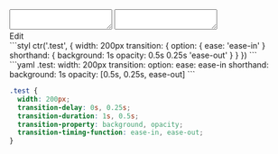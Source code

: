 <div data-size="275" class="code-cont" data-example="empty">
    <div class="code">
        <div class="code-wrap">
            <textarea id="stylus"></textarea>
            <textarea id="css"></textarea>
            <div class="edit-code">
                <span>Edit</span>
            </div>
        </div>
    </div>
</div>


<div data-size="275" data-examples="stylus"></div>
```styl
ctr('.test', {
  width: 200px
  transition: {
    option: {
      ease: 'ease-in'
    }
    shorthand: {
      background: 1s
      opacity: 0.5s 0.25s 'ease-out'
    }
  }
})
```

<div data-size="275" data-examples="yaml"></div>
```yaml
.test:
  width: 200px
  transition:
    option:
      ease: ease-in
    shorthand:
      background: 1s
      opacity: [0.5s, 0.25s, ease-out]
```

```css
.test {
  width: 200px;
  transition-delay: 0s, 0.25s;
  transition-duration: 1s, 0.5s;
  transition-property: background, opacity;
  transition-timing-function: ease-in, ease-out;
}
```
<div class="cf"></div>
